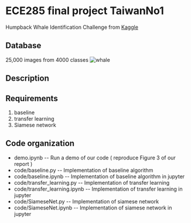 # ECE285 final project TaiwanNo1
Humpback Whale Identification Challenge from [Kaggle](https://www.kaggle.com/c/whale-categorization-playground)
## Database
25,000 images from 4000 classes
![whale](https://kaggle2.blob.core.windows.net/competitions/kaggle/3333/media/happy-whale.jpg "whale example")
## Description

## Requirements
1. baseline
2. transfer learning
3. Siamese network
## Code organization
- demo.ipynb -- Run a demo of our code ( reproduce Figure 3 of our report )
- code/baseline.py -- Implementation of baseline algorithm
- code/baseline.ipynb -- Implementation of baseline algorithm in jupyter
- code/transfer_learning.py -- Implementation of transfer learning
- code/transfer_learning.ipynb -- Implementation of transfer learning in jupyter
- code/SiameseNet.py -- Implementation of siamese network
- code/SiameseNet.ipynb -- Implementation of siamese network in jupyter
